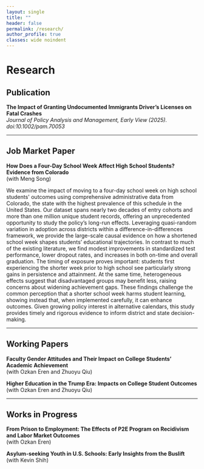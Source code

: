 ```yaml
---
layout: single
title: ""
header: false
permalink: /research/
author_profile: true
classes: wide noindent
---
```


<h1 class="manual-title">Research</h1>

## Publication
**The Impact of Granting Undocumented Immigrants Driver’s Licenses on Fatal Crashes**  
*Journal of Policy Analysis and Management, Early View (2025). doi:10.1002/pam.70053*

---

## Job Market Paper
**How Does a Four-Day School Week Affect High School Students? Evidence from Colorado**<br>
(with Meng Song)  

We examine the impact of moving to a four-day school week on high school students' outcomes using comprehensive administrative data from Colorado, the state with the highest prevalence of this schedule in the United States. Our dataset spans nearly two decades of entry cohorts and more than one million unique student records, offering an unprecedented opportunity to study the policy’s long-run effects. Leveraging quasi-random variation in adoption across districts within a difference-in-differences framework, we provide the large-scale causal evidence on how a shortened school week shapes students’ educational trajectories. In contrast to much of the existing literature, we find modest improvements in standardized test performance, lower dropout rates, and increases in both on-time and overall graduation. The timing of exposure proves important: students first experiencing the shorter week prior to high school see particularly strong gains in persistence and attainment. At the same time, heterogeneous effects suggest that disadvantaged groups may benefit less, raising concerns about widening achievement gaps. These findings challenge the common perception that a shorter school week harms student learning, showing instead that, when implemented carefully, it can enhance outcomes. Given growing policy interest in alternative calendars, this study provides timely and rigorous evidence to inform district and state decision-making.

---

## Working Papers
**Faculty Gender Attitudes and Their Impact on College Students’ Academic Achievement**      
(with Ozkan Eren and Zhuoyu Qiu)

**Higher Education in the Trump Era: Impacts on College Student Outcomes**        
(with Ozkan Eren and Zhuoyu Qiu)

---

## Works in Progress
**From Prison to Employment: The Effects of P2E Program on Recidivism and Labor Market Outcomes**<br>
(with Ozkan Eren)

**Asylum-seeking Youth in U.S. Schools: Early Insights from the Buslift**<br>
(with Kevin Shih)
